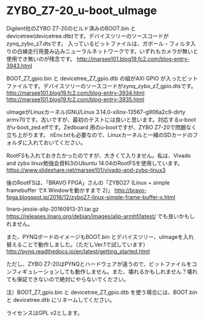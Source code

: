 # ZYBO_Z7-20_u-boot_uImage
Digilent社のZYBO Z7-20のビルド済みのBOOT.bin とdevicetree(devicetree.dtb)です。デバイスツリーのソースコードがzynq_zybo_z7.dtsです。
入っているビットファイルは、ガボール・フィルタ入りの白線走行用畳み込みニューラルネットワークです。いずれもカメラが無いと使用でき無いのが残念です。
http://marsee101.blog19.fc2.com/blog-entry-3943.html

BOOT_Z7_gpio.bin と devicetree_Z7_gpio.dtb の組がAXI GPIO が入ったビットファイルです。デバイスツリーのソースコードがzynq_zybo_z7_gpio.dtsです。
http://marsee101.blog19.fc2.com/blog-entry-3934.html
http://marsee101.blog19.fc2.com/blog-entry-3935.html

uImageがLinuxカーネル(GNU/Linux 3.14.0-xilinx-13567-g906a2c9-dirty armv7l)です。古いですが、最初のテストには良いと思います。対応するu-boot がu-boot_zed.elfです。Zedboard 用のu-bootですが、ZYBO Z7-20で問題なく立ち上がります。
nEnv.txtも必要なので、Linuxカーネルと一緒のSDカードのフォルダに入れておいてください。

RootFSも入れておきたかったのですが、大きくて入りません。私は、Vivado and zybo linux勉強会資料3のUbuntu 14.04のRootFSを使用しています。
https://www.slideshare.net/marsee101/vivado-and-zybo-linux3

後のRootFSは、「BRAVO FPGA」さんの「ZYBO27 (Linux + simple framebuffer でX Windowを動かすまで 2)」
http://bravo-fpga.blogspot.jp/2016/12/zybo27-linux-simple-frame-buffer-x.html

linaro-jessie-alip-20160913-31.tar.gz
https://releases.linaro.org/debian/images/alip-armhf/latest/
でも良いかもしれません。

また、PYNQボードのイメージもBOOT.bin とデバイスツリー、uImageを入れ替えることで動作しました。（ただしVer.1で試しています）
http://pynq.readthedocs.io/en/latest/getting_started.html

ただし、ZYBO Z7-20はPYNQとハードウェアが違うので、ビットファイルをコンフィギュレーションしても動作しません。また、壊れるかもしれません？壊れても保証できないので絶対にやらないでください。

注）BOOT_Z7_gpio.bin と devicetree_Z7_gpio.dtb を使う場合には、BOOT.bin と devicetree.dtb にリネームしてください。


ライセンスはGPL v2とします。
